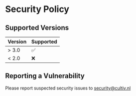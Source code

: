 # Security Policy

## Supported Versions


| Version | Supported          |
| ------- | ------------------ |
| > 3.0   | :white_check_mark: |
| < 2.0   | :x:                |

## Reporting a Vulnerability

Please report suspected security issues to security@cultiv.nl
